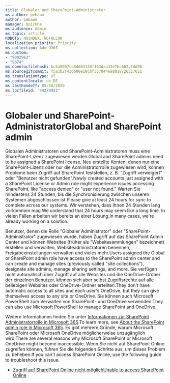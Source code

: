 ```yaml
---
title: Globaler und SharePoint-Administrator
ms.author: pebaum
author: pebaum
manager: mnirkhe
ms.audience: Admin
ms.topic: article
ROBOTS: NOINDEX, NOFOLLOW
localization_priority: Priority
ms.collection: Adm_O365
ms.custom:
- "9002962"
- "5674"
ms.openlocfilehash: bc5a0067ce8dd63134f163daa33e7bc662cfdd96
ms.sourcegitcommit: f5a3b2f436b00e18cbf337044ea8818726517651
ms.translationtype: HT
ms.contentlocale: de-DE
ms.lasthandoff: 05/18/2020
ms.locfileid: "44278923"
---
```

# <a name="global-and-sharepoint-admin"></a><span data-ttu-id="3cca4-102">Globaler und SharePoint-Administrator</span><span class="sxs-lookup"><span data-stu-id="3cca4-102">Global and SharePoint admin</span></span>

<span data-ttu-id="3cca4-103">Globalen Administratoren und SharePoint-Administratoren muss eine SharePoint-Lizenz zugewiesen werden.</span><span class="sxs-lookup"><span data-stu-id="3cca4-103">Global and SharePoint admins need to be assigned a SharePoint license.</span></span> <span data-ttu-id="3cca4-104">Neu erstellte Konten, denen nur eine SharePoint-Lizenz oder nur die Administratorrolle zugewiesen wird, können Probleme beim Zugriff auf SharePoint feststellen, z. B. "Zugriff verweigert" oder "Benutzer nicht gefunden".</span><span class="sxs-lookup"><span data-stu-id="3cca4-104">Newly created accounts just assigned with a SharePoint License or Admin role might experience issues accessing SharePoint, like "access denied" or "user not found."</span></span> <span data-ttu-id="3cca4-105">Warten Sie mindestens 24 Stunden, bis die Synchronisierung zwischen unseren Systemen abgeschlossen ist.</span><span class="sxs-lookup"><span data-stu-id="3cca4-105">Please give at least 24 hours for sync to complete across our systems.</span></span> <span data-ttu-id="3cca4-106">Wir verstehen, dass Ihnen 24 Stunden lang vorkommen mag.</span><span class="sxs-lookup"><span data-stu-id="3cca4-106">We understand that 24 hours may seem like a long time.</span></span> <span data-ttu-id="3cca4-107">In vielen Fällen arbeiten wir bereits an einer Lösung.</span><span class="sxs-lookup"><span data-stu-id="3cca4-107">In many cases, we're already working on a solution.</span></span>

<span data-ttu-id="3cca4-108">Benutzer, denen die Rolle "Globaler Administrator" oder "SharePoint-Administrator" zugewiesen wurde, haben Zugriff auf das SharePoint Admin Center und können Websites (früher als "Websitesammlungen" bezeichnet) erstellen und verwalten, Websiteadministratoren benennen, Freigabeeinstellungen verwalten und vieles mehr.</span><span class="sxs-lookup"><span data-stu-id="3cca4-108">Users assigned the Global or SharePoint admin role have access to the SharePoint admin center and can create and manage sites (previously called "site collections"), designate site admins, manage sharing settings, and more.</span></span> <span data-ttu-id="3cca4-109">Sie verfügen nicht automatisch über Zugriff auf alle Websites und die OneDrive-Ordner der einzelnen Benutzer, können sich aber selbst Zugriffsrechte auf alle beliebigen Websites oder OneDrive-Ordner erteilten.</span><span class="sxs-lookup"><span data-stu-id="3cca4-109">They don't have automatic access to all sites and each user's OneDrive, but they can give themselves access to any site or OneDrive.</span></span> <span data-ttu-id="3cca4-110">Sie können auch Microsoft PowerShell zum Verwalten von SharePoint- und OneDrive verwenden.</span><span class="sxs-lookup"><span data-stu-id="3cca4-110">They can also use Microsoft PowerShell to manage SharePoint and OneDrive.</span></span>

<span data-ttu-id="3cca4-111">Weitere Informationen finden Sie unter [Informationen zur SharePoint Administratorrolle in Microsoft 365](https://docs.microsoft.com/sharepoint/sharepoint-admin-role).</span><span class="sxs-lookup"><span data-stu-id="3cca4-111">To learn more, see [About the SharePoint admin role in Microsoft 365](https://docs.microsoft.com/sharepoint/sharepoint-admin-role).</span></span>
<span data-ttu-id="3cca4-112">Es gibt mehrere Gründe, warum Microsoft SharePoint oder Microsoft OneDrive möglicherweise unzugänglich wird.</span><span class="sxs-lookup"><span data-stu-id="3cca4-112">There are several reasons why Microsoft SharePoint or Microsoft OneDrive might become inaccessible.</span></span> <span data-ttu-id="3cca4-113">Wenn Sie nicht auf SharePoint Online zugreifen können, führen Sie die folgenden Schritte aus, um dieses Problem zu beheben.</span><span class="sxs-lookup"><span data-stu-id="3cca4-113">If you can't access SharePoint Online, use the following guide to troubleshoot this issue.</span></span>

- [<span data-ttu-id="3cca4-114">Zugriff auf SharePoint Online nicht möglich</span><span class="sxs-lookup"><span data-stu-id="3cca4-114">Unable to access SharePoint Online</span></span>](https://docs.microsoft.com/sharepoint/troubleshoot/sharing-and-permissions/sharepoint-online-inaccessible)

